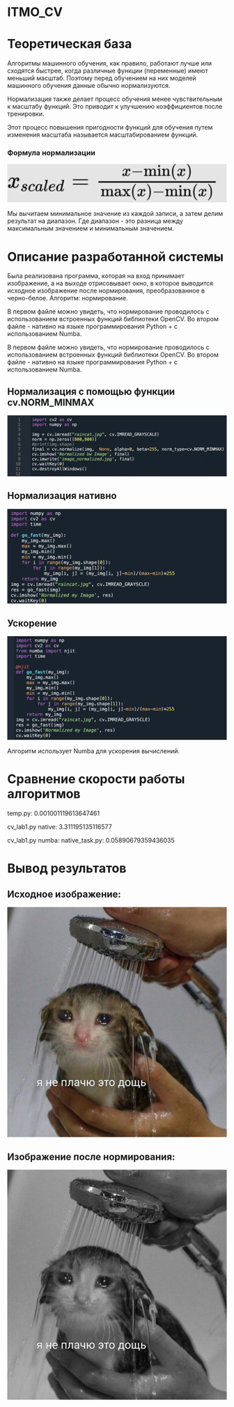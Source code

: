 # ITMO_CV
<!DOCTYPE html>
<html>
<head> 
<meta http-equiv="Content-Type" content="text/html; charset=UTF-8">
<title> Лабораторная 1: Нормирование MINMAX </title>
</head>
<body>
<h1>Теоретическая база</h1>
<p>Алгоритмы машинного обучения, как правило, работают лучше или сходятся быстрее, когда различные функции (переменные) имеют меньший масштаб. Поэтому перед обучением на них моделей машинного обучения данные обычно нормализуются.
</p>
<p>Нормализация также делает процесс обучения менее чувствительным к масштабу функций. Это приводит к улучшению коэффициентов после тренировки.</p>
<p>
Этот процесс повышения пригодности функций для обучения путем изменения масштаба называется масштабированием функций.
</p>
<h3>Формула нормализации</h3>
<p><img src="https://github.com/AlexVasilkina/CV_Lab1/blob/main/minmax10.png?raw=true" alt="формула нормализации мин-мах"></p> 
<p>Мы вычитаем минимальное значение из каждой записи, а затем делим результат на диапазон. Где диапазон - это разница между максимальным значением и минимальным значением.</p>
<h1>Описание разработанной системы</h1>
<p>Была реализована программа, которая на вход принимает изображение, а на выходе отрисовывает окно, в которое выводится исходное изображение после нормирования, преобразованное в черно-белое. Алгоритм: нормирование.
</p>
<p>В первом файле можно увидеть, что нормирование проводилось с использованием встроенных функций библиотеки OpenCV. Во втором файле - нативно на языке программирования Python + с использованием Numba.
</p>
<p>В первом файле можно увидеть, что нормирование проводилось с использованием встроенных функций библиотеки OpenCV. Во втором файле - нативно на языке программирования Python + с использованием Numba.
</p>
<h2>Нормализация с помощью функции cv.NORM_MINMAX</h2>
<p><img src="https://github.com/AlexVasilkina/CV_Lab1/blob/main/minmax1.png?raw=true" alt="CV_normalization"></p> 
<h2>Нормализация нативно</h2>
<p><img src="https://github.com/AlexVasilkina/CV_Lab1/blob/main/minmax2.png?raw=true" alt="CV_normalization"></p> 
<h2>Ускорение</h2>
<p><img src="https://github.com/AlexVasilkina/CV_Lab1/blob/main/minmax3.png?raw=true" alt="CV_normalization"></p> 
<p>Алгоритм использует Numba для ускорения вычислений.
</p>
<h1>Сравнение скорости работы алгоритмов</h1>
<p>temp.py: 0.001001119613647461</p>
<p>cv_lab1.py native: 3.311195135116577</p>
<p>cv_lab1.py numba: native_task.py: 0.05890679359436035</p>
<h1>Вывод результатов</h1>
<h2>Исходное изображение:</h2>
<p><img src="https://github.com/AlexVasilkina/CV_Lab1/blob/main/raincat.jpg?raw=true" alt="CV_normalization"></p> 
<h2>Изображение после нормирования:</h2>
<p><img src="https://github.com/AlexVasilkina/CV_Lab1/blob/main/city_normalized.jpg?raw=true" alt="CV_normalization"></p> 
</body>
</html>
